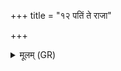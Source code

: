 +++
title = "१२ पतिं ते राजा"

+++
<details><summary>मूलम् (GR)</summary>

पतिं ते राजा वरुणः  
पतिं देवो बृहस्पतिः ।  
पतिं त इन्द्रश् चाग्निश् च  
पतिं धाता दधातु ते ॥
</details>